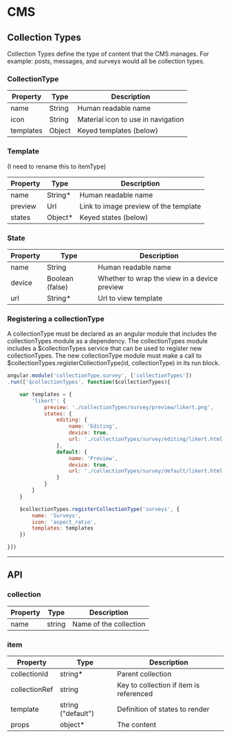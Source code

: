 # CMS


## Collection Types

Collection Types define the type of content that the CMS manages. For example: posts, messages, and surveys would all be collection types.

### CollectionType

|Property   |Type             |Description                                 |
|-----------|-----------------|--------------------------------------------|
|name       |String           |Human readable name                         |
|icon       |String           |Material icon to use in navigation          |
|templates  |Object           |Keyed templates (below)                     |

### Template
(I need to rename this to itemType)

|Property   |Type             |Description                                 |
|-----------|-----------------|--------------------------------------------|
|name       |String*          |Human readable name                         |
|preview    |Url              |Link to image preview of the template       |
|states     |Object*          |Keyed states (below)                        |

### State

|Property   |Type             |Description                                 |
|-----------|-----------------|--------------------------------------------|
|name       |String           |Human readable name                         |
|device     |Boolean (false)  |Whether to wrap the view in a device preview|
|url        |String*          |Url to view template                        |

### Registering a collectionType

A collectionType must be declared as an angular module that includes the collectionTypes module as a dependency. The collectionTypes module includes a $collectionTypes service that can be used to register new collectionTypes. The new collectionType module must make a call to $collectionTypes.registerCollectionType(id, collectionType) in its run block.

```javascript
angular.module('collectionType.survey', ['collectionTypes'])
.run(['$collectionTypes', function($collectionTypes){

    var templates = {
        'likert': {
            preview: './collectionTypes/survey/preview/likert.png',
            states: {
                editing: {
                    name: 'Editing',
                    device: true,
                    url: './collectionTypes/survey/editing/likert.html'
                },
                default: {
                    name: 'Preview',
                    device: true,
                    url: './collectionTypes/survey/default/likert.html',
                }
            }
        }
    }

    $collectionTypes.registerCollectionType('surveys', {
        name: 'Surveys',
        icon: 'aspect_ratio',
        templates: templates
    })

}])
```

---

## API

### collection

|Property    |Type               |Description                                 |
|------------|-------------------|--------------------------------------------|
|name        |string             |Name of the collection                      |


### item

|Property     |Type               |Description                                |
|-------------|-------------------|-------------------------------------------|
|collectionId |string*            |Parent collection                          |
|collectionRef|string             |Key to collection if item is referenced    |
|template     |string ("default") |Definition of states to render             |
|props        |object*            |The content                                |
